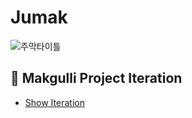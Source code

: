 # Jumak
![주막타이틀](https://github.com/kimkyuchul/Makgulli/assets/25146374/a6fdc93a-98f7-4f38-8f34-479d3d56e875)






## 🍶 Makgulli Project Iteration

- [Show Iteration](https://gravel-drink-4ae.notion.site/Iteration-bee21dc07a0a46aea22f20a6a15c3615?pvs=4)
